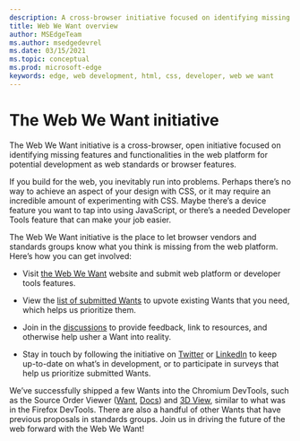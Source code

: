 ```yaml
---
description: A cross-browser initiative focused on identifying missing features and functionalities in the web platform for potential development as web standards or browser features.
title: Web We Want overview
author: MSEdgeTeam
ms.author: msedgedevrel
ms.date: 03/15/2021
ms.topic: conceptual
ms.prod: microsoft-edge
keywords: edge, web development, html, css, developer, web we want
---
```

# The Web We Want initiative

The Web We Want initiative is a cross-browser, open initiative focused on identifying missing features and functionalities in the web platform for potential development as web standards or browser features.

If you build for the web, you inevitably run into problems. Perhaps there’s no way to achieve an aspect of your design with CSS, or it may require an incredible amount of experimenting with CSS. Maybe there’s a device feature you want to tap into using JavaScript, or there’s a needed Developer Tools feature that can make your job easier.

The Web We Want initiative is the place to let browser vendors and standards groups know what you think is missing from the web platform. Here’s how you can get involved:

*   Visit [the Web We Want][WebWeWant] website and submit web platform or developer tools features.

*   View the [list of submitted Wants][ListOfSubmittedWants] to upvote existing Wants that you need, which helps us prioritize them.

*   Join in the [discussions][WebWeWantDiscussions] to provide feedback, link to resources, and otherwise help usher a Want into reality.

*   Stay in touch by following the initiative on [Twitter][TwitterWebWeWant] or [LinkedIn][LinkedInWebWeWant] to keep up-to-date on what’s in development, or to participate in surveys that help us prioritize submitted Wants.

We’ve successfully shipped a few Wants into the Chromium DevTools, such as the Source Order Viewer ([Want][SourceOrderViewerWant], [Docs][DevtoolsExperimentalFeaturesIndexSourceOrderViewer]) and [3D View][Devtools3DViewIndex], similar to what was in the Firefox DevTools. There are also a handful of other Wants that have previous proposals in standards groups. Join us in driving the future of the web forward with the Web We Want!

<!-- links -->  

[Devtools3DViewIndex]: ../devtools-guide-chromium/3d-view/index.md "3D View | Microsoft Docs"

[DevtoolsExperimentalFeaturesIndexSourceOrderViewer]: ../devtools-guide-chromium/experimental-features/index.md#source-order-viewer "Source Order Viewer - Experimental features | Microsoft Docs"

[WebWeWant]: https://webwewant.fyi/ "HOME | Web We Want"

[ListOfSubmittedWants]: https://webwewant.fyi/wants/ "WANTS | Web We Want"

[WebWeWantDiscussions]: https://github.com/WebWeWant/webwewant.fyi/discussions/ "Let's discuss the web we want | GitHub"

[TwitterWebWeWant]: https://twitter.com/webwewantfyi/ "The Web We Want | Twitter"

[LinkedInWebWeWant]: https://www.linkedin.com/company/the-web-we-want/ "The Web We Want | LinkedIn"

[SourceOrderViewerWant]: https://webwewant.fyi/wants/64/ "I want a source order viewer for rearranged content - WANTS | Web We Want"
